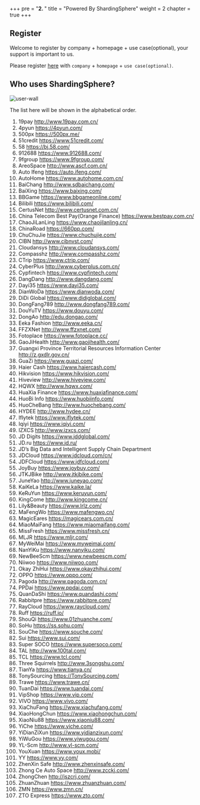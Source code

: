 +++
pre = "<b>2. </b>"
title = "Powered By ShardingSphere"
weight = 2
chapter = true
+++

## Register

Welcome to register by company + homepage + use case(optional), your support is important to us.

Please register [here](https://github.com/sharding-sphere/sharding-sphere/issues/234) with `company` + `homepage` + `use case(optional)`.

## Who uses ShardingSphere?
 
![user-wall](https://shardingsphere.apache.org/community/image/poweredby/user-wall.png)

The list here will be shown in the alphabetical order.

1. 19pay http://www.19pay.com.cn/
1. 4pyun https://4pyun.com/
1. 500px https://500px.me/
1. 51credit https://www.51credit.com/
1. 58 https://bj.58.com/
1. 912688 https://www.912688.com/
1. 9fgroup https://www.9fgroup.com/
1. AreoSpace http://www.ascf.com.cn/
1. Auto Ifeng https://auto.ifeng.com/
1. AutoHome https://www.autohome.com.cn/
1. BaiChang http://www.sdbaichang.com/
1. BaiXing https://www.baixing.com/
1. BBGame https://www.bbgameonline.com/
1. Bilibili https://www.bilibili.com/
1. CertusNet http://www.certusnet.com.cn/
1. China Telecom Best Pay(Orange Finance) https://www.bestpay.com.cn/
1. ChaoJiLanLing https://www.chaojilanling.cn/
1. ChinaRoad https://660pp.com/
1. ChuChuJie https://www.chuchujie.com/
1. CIBN http://www.cibnvst.com/ 
1. Cloudansys http://www.cloudansys.com/
1. Compasshz http://www.compasshz.com/
1. CTrip https://www.ctrip.com/
1. CyberPlus http://www.cyberplus.com.cn/
1. Cypfintech https://www.cypfintech.com/
1. DangDang http://www.dangdang.com/
1. Dayi35 https://www.dayi35.com/
1. DianWoDa https://www.dianwoda.com/
1. DiDi Global https://www.didiglobal.com/
1. DongFang789 http://www.dongfang789.com/
1. DouYuTV https://www.douyu.com/
1. DongAo http://edu.dongao.com/
1. Eeka Fashion http://www.eeka.cn/
1. FFZXNet http://www.ffzxnet.com/
1. Fotoplace https://www.fotoplace.cc/
1. GaoJiHealth http://www.gaojihealth.com/
1. Guangxi Province Territorial Resources Information Center http://z.gxdlr.gov.cn/
1. GuaZi https://www.guazi.com/
1. Haier Cash https://www.haiercash.com/
1. Hikvision https://www.hikvision.com/ 
1. Hiveview http://www.hiveview.com/
1. HQWX http://www.hqwx.com/
1. HuaXia Finance https://www.huaxiafinance.com/
1. HuoBi Info https://www.huobiinfo.com/
1. HuoCheBang http://www.huochebang.com/
1. HYDEE http://www.hydee.cn/
1. Iflytek https://www.iflytek.com/
1. Iqiyi https://www.iqiyi.com/
1. IZXCS http://www.izxcs.com/
1. JD Digits https://www.jddglobal.com/
1. JD.ru https://www.jd.ru/
1. JD’s Big Data and Intelligent Supply Chain Department
1. JDCloud https://www.jdcloud.com/cn/
1. JDFCloud https://www.jdfcloud.com/
1. JoyBuy https://www.joybuy.com/
1. JTKJBike http://www.jtkjbike.com/ 
1. JuneYao http://www.juneyao.com/
1. KaiKeLa https://www.kaike.la/
1. KeRuYun https://www.keruyun.com/
1. KingCome http://www.kingcome.cn/
1. Lily&Beauty https://www.lrlz.com/
1. MaFengWo https://www.mafengwo.cn/
1. MagicEares https://magicears.com.cn/
1. MiaoMaiFang https://www.miaomaifang.com/
1. MissFresh https://www.missfresh.cn/
1. MLJR https://www.mljr.com/
1. MyWeiMai https://www.myweimai.com/
1. NanYiKu https://www.nanyiku.com/
1. NewBeeScm https://www.newbeescm.com/
1. Niiwoo https://www.niiwoo.com/
1. Okay ZhiHui https://www.okayzhihui.com/
1. OPPO https://www.oppo.com/
1. Pagoda http://www.pagoda.com.cn/
1. PPDai https://www.ppdai.com/
1. QuanDaShi https://www.quandashi.com/
1. Rabbitpre https://www.rabbitpre.com/
1. RayCloud https://www.raycloud.com/
1. Ruff https://ruff.io/
1. ShouQi https://www.01zhuanche.com/
1. SoHu https://ss.sohu.com/
1. SouChe https://www.souche.com/
1. Sui https://www.sui.com/
1. Super SOCO https://www.supersoco.com/
1. TAL http://www.100tal.com/
1. TCL https://www.tcl.com/
1. Three Squirrels http://www.3songshu.com/
1. TianYa https://www.tianya.cn/
1. TonySourcing  https://TonySourcing.com/
1. Trawe https://www.trawe.cn/
1. TuanDai https://www.tuandai.com/
1. VipShop https://www.vip.com/
1. VIVO https://www.vivo.com/
1. XiaChuFang https://www.xiachufang.com/
1. XiaoHongChun https://www.xiaohongchun.com/
1. XiaoNiu88 https://www.xiaoniu88.com/
1. YiChe https://www.yiche.com/
1. YiDianZiXun https://www.yidianzixun.com/
1. YiWuGou https://www.yiwugou.com/
1. YL-Scm http://www.yl-scm.com/
1. YouXuan https://www.youx.mobi/
1. YY https://www.yy.com/
1. ZhenXin Safe http://www.zhenxinsafe.com/
1. Zhong Ce Auto Space http://www.zcckj.com/
1. ZhongChen http://jszcrj.com/
1. ZhuanZhuan https://www.zhuanzhuan.com/
1. ZMN https://www.zmn.cn/
1. ZTO Express https://www.zto.com/
